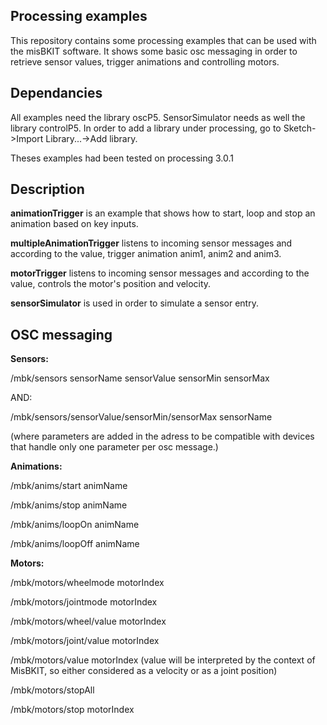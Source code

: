 ## Processing examples

This repository contains some processing examples that can be used with the misBKIT software.
It shows some basic osc messaging in order to retrieve sensor values, trigger animations and controlling motors.

## Dependancies

All examples need the library oscP5.
SensorSimulator needs as well the library controlP5.
In order to add a library under processing, go to Sketch->Import Library...->Add library.

Theses examples had been tested on processing 3.0.1

## Description

**animationTrigger** is an example that shows how to start, loop and stop an animation based on key inputs.

**multipleAnimationTrigger** listens to incoming sensor messages and according to the value, trigger animation anim1, anim2 and anim3.

**motorTrigger** listens to incoming sensor messages and according to the value, controls the motor's position and velocity.

**sensorSimulator** is used in order to simulate a sensor entry.


## OSC messaging

**Sensors:**

/mbk/sensors sensorName sensorValue sensorMin sensorMax

AND:

/mbk/sensors/sensorValue/sensorMin/sensorMax sensorName

(where parameters are added in the adress to be compatible with devices that handle only one parameter per osc message.)

**Animations:**

/mbk/anims/start animName

/mbk/anims/stop animName

/mbk/anims/loopOn animName

/mbk/anims/loopOff animName


**Motors:**

/mbk/motors/wheelmode motorIndex

/mbk/motors/jointmode motorIndex

/mbk/motors/wheel/value motorIndex

/mbk/motors/joint/value motorIndex

/mbk/motors/value motorIndex (value will be interpreted by the context of MisBKIT, so either considered as a velocity or as a joint position)

/mbk/motors/stopAll

/mbk/motors/stop motorIndex

